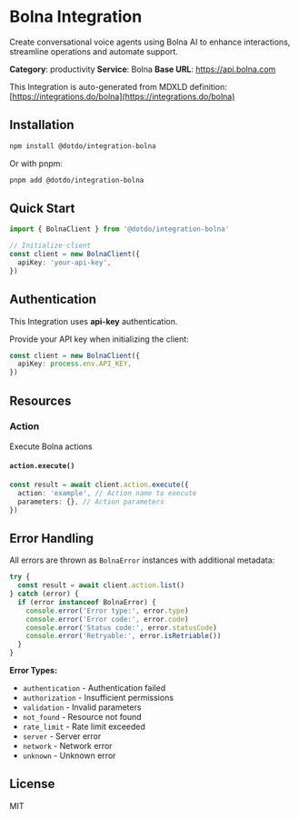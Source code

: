 # Bolna Integration

Create conversational voice agents using Bolna AI to enhance interactions, streamline operations and automate support.

**Category**: productivity
**Service**: Bolna
**Base URL**: https://api.bolna.com

This Integration is auto-generated from MDXLD definition: [https://integrations.do/bolna](https://integrations.do/bolna)

## Installation

```bash
npm install @dotdo/integration-bolna
```

Or with pnpm:

```bash
pnpm add @dotdo/integration-bolna
```

## Quick Start

```typescript
import { BolnaClient } from '@dotdo/integration-bolna'

// Initialize client
const client = new BolnaClient({
  apiKey: 'your-api-key',
})
```

## Authentication

This Integration uses **api-key** authentication.

Provide your API key when initializing the client:

```typescript
const client = new BolnaClient({
  apiKey: process.env.API_KEY,
})
```

## Resources

### Action

Execute Bolna actions

#### `action.execute()`

```typescript
const result = await client.action.execute({
  action: 'example', // Action name to execute
  parameters: {}, // Action parameters
})
```

## Error Handling

All errors are thrown as `BolnaError` instances with additional metadata:

```typescript
try {
  const result = await client.action.list()
} catch (error) {
  if (error instanceof BolnaError) {
    console.error('Error type:', error.type)
    console.error('Error code:', error.code)
    console.error('Status code:', error.statusCode)
    console.error('Retryable:', error.isRetriable())
  }
}
```

**Error Types:**

- `authentication` - Authentication failed
- `authorization` - Insufficient permissions
- `validation` - Invalid parameters
- `not_found` - Resource not found
- `rate_limit` - Rate limit exceeded
- `server` - Server error
- `network` - Network error
- `unknown` - Unknown error

## License

MIT
